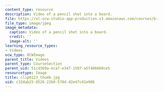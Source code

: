 ```yaml
---
content_type: resource
description: Video of a pencil shot into a board.
file: https://ol-ocw-studio-app-production.s3.amazonaws.com/courses/6-163-strobe-project-laboratory-fall-2005/c32dab25d52622b0578dd2e47c41e986_clip0123_thumb.jpg
file_type: image/jpeg
image_metadata:
  caption: Video of a pencil shot into a board.
  credit: ''
  image-alt: ''
learning_resource_types:
- Videos
ocw_type: OCWImage
parent_title: Videos
parent_type: CourseSection
parent_uid: 51cd369a-eca7-e347-1507-a5f406669ce5
resourcetype: Image
title: clip0123_thumb.jpg
uid: c32dab25-d526-22b0-578d-d2e47c41e986
---
```

